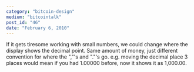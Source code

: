 ```yaml
---
category: "bitcoin-design"
medium: "bitcointalk"
post_id: "46"
date: "February 6, 2010"
---
```

If it gets tiresome working with small numbers, we could change where the display shows the decimal point.  Same amount of money, just different convention for where the ","'s and "."'s go.  e.g. moving the decimal place 3 places would mean if you had 1.00000 before, now it shows it as 1,000.00.